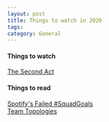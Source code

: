 ```yaml
---
layout: post
title: Things to watch in 2020
tags: 
category: General
---
```


#### Things to watch

[The Second Act](https://www.youtube.com/watch?v=rrOSvBZwVR4) 

#### Things to read

[Spotify's Failed #SquadGoals](https://www.jeremiahlee.com/posts/failed-squad-goals/)  
[Team Topologies](https://teamtopologies.com/book)  
